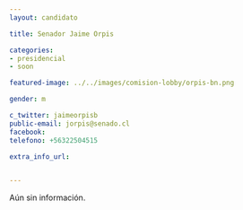 ```yaml
---
layout: candidato

title: Senador Jaime Orpis

categories: 
- presidencial
- soon

featured-image: ../../images/comision-lobby/orpis-bn.png

gender: m

c_twitter: jaimeorpisb
public-email: jorpis@senado.cl
facebook: 
telefono: +56322504515

extra_info_url: 


---
```


Aún sin información.

